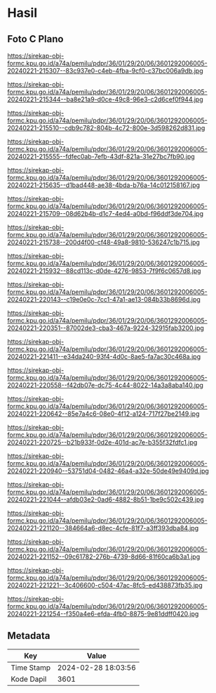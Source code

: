 # Hasil

## Foto C Plano

https://sirekap-obj-formc.kpu.go.id/a74a/pemilu/pdpr/36/01/29/20/06/3601292006005-20240221-215307--83c937e0-c4eb-4fba-9cf0-c37bc006a9db.jpg

https://sirekap-obj-formc.kpu.go.id/a74a/pemilu/pdpr/36/01/29/20/06/3601292006005-20240221-215344--ba8e21a9-d0ce-49c8-96e3-c2d6cef0f944.jpg

https://sirekap-obj-formc.kpu.go.id/a74a/pemilu/pdpr/36/01/29/20/06/3601292006005-20240221-215510--cdb9c782-804b-4c72-800e-3d598262d831.jpg

https://sirekap-obj-formc.kpu.go.id/a74a/pemilu/pdpr/36/01/29/20/06/3601292006005-20240221-215555--fdfec0ab-7efb-43df-821a-31e27bc7fb90.jpg

https://sirekap-obj-formc.kpu.go.id/a74a/pemilu/pdpr/36/01/29/20/06/3601292006005-20240221-215635--d1bad448-ae38-4bda-b76a-14c012158167.jpg

https://sirekap-obj-formc.kpu.go.id/a74a/pemilu/pdpr/36/01/29/20/06/3601292006005-20240221-215709--08d62b4b-d1c7-4ed4-a0bd-f96ddf3de704.jpg

https://sirekap-obj-formc.kpu.go.id/a74a/pemilu/pdpr/36/01/29/20/06/3601292006005-20240221-215738--200d4f00-cf48-49a8-9810-536247c1b715.jpg

https://sirekap-obj-formc.kpu.go.id/a74a/pemilu/pdpr/36/01/29/20/06/3601292006005-20240221-215932--88cd113c-d0de-4276-9853-7f9f6c0657d8.jpg

https://sirekap-obj-formc.kpu.go.id/a74a/pemilu/pdpr/36/01/29/20/06/3601292006005-20240221-220143--c19e0e0c-7cc1-47a1-ae13-084b33b8696d.jpg

https://sirekap-obj-formc.kpu.go.id/a74a/pemilu/pdpr/36/01/29/20/06/3601292006005-20240221-220351--87002de3-cba3-467a-9224-32915fab3200.jpg

https://sirekap-obj-formc.kpu.go.id/a74a/pemilu/pdpr/36/01/29/20/06/3601292006005-20240221-221411--e34da240-93f4-4d0c-8ae5-fa7ac30c468a.jpg

https://sirekap-obj-formc.kpu.go.id/a74a/pemilu/pdpr/36/01/29/20/06/3601292006005-20240221-220558--f42db07e-dc75-4c44-8022-14a3a8aba140.jpg

https://sirekap-obj-formc.kpu.go.id/a74a/pemilu/pdpr/36/01/29/20/06/3601292006005-20240221-220642--85e7a4c6-08e0-4f12-a124-717f27be2149.jpg

https://sirekap-obj-formc.kpu.go.id/a74a/pemilu/pdpr/36/01/29/20/06/3601292006005-20240221-220725--b21b933f-0d2e-401d-ac7e-b355f32fdfc1.jpg

https://sirekap-obj-formc.kpu.go.id/a74a/pemilu/pdpr/36/01/29/20/06/3601292006005-20240221-220940--53751d04-0482-46a4-a32e-50de49e9409d.jpg

https://sirekap-obj-formc.kpu.go.id/a74a/pemilu/pdpr/36/01/29/20/06/3601292006005-20240221-221044--afdb03e2-0ad6-4882-8b51-1be9c502c439.jpg

https://sirekap-obj-formc.kpu.go.id/a74a/pemilu/pdpr/36/01/29/20/06/3601292006005-20240221-221120--384664a6-d8ec-4cfe-81f7-a3ff393dba84.jpg

https://sirekap-obj-formc.kpu.go.id/a74a/pemilu/pdpr/36/01/29/20/06/3601292006005-20240221-221152--09c61782-276b-4739-8d66-81f60ca6b3a1.jpg

https://sirekap-obj-formc.kpu.go.id/a74a/pemilu/pdpr/36/01/29/20/06/3601292006005-20240221-221221--3c406600-c504-47ac-8fc5-ed438873fb35.jpg

https://sirekap-obj-formc.kpu.go.id/a74a/pemilu/pdpr/36/01/29/20/06/3601292006005-20240221-221254--f350a4e6-efda-4fb0-8875-9e81ddff0420.jpg


## Metadata

| Key        | Value               |
| ---------- | ------------------- |
| Time Stamp | 2024-02-28 18:03:56 |
| Kode Dapil | 3601                |



